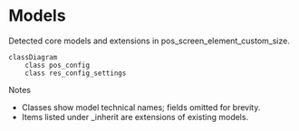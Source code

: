 # Models

Detected core models and extensions in pos_screen_element_custom_size.

```mermaid
classDiagram
    class pos_config
    class res_config_settings
```

Notes
- Classes show model technical names; fields omitted for brevity.
- Items listed under _inherit are extensions of existing models.
